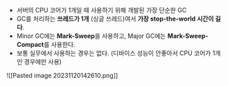 - 서버의 CPU 코어가 1개일 때 사용하기 위해 개발된 가장 단순한 GC
- GC를 처리하는 **쓰레드가 1개** (싱글 쓰레드)여서 **가장 stop-the-world 시간이 길다**.
- Minor GC에는 **Mark-Sweep**을 사용하고, Major GC에는 **Mark-Sweep-Compact**를 사용한다.
- 보통 실무에서 사용하는 경우는 없다. (디바이스 성능이 안좋아서 CPU 코어가 1개인 경우에만 사용)

![[Pasted image 20231120142610.png]]